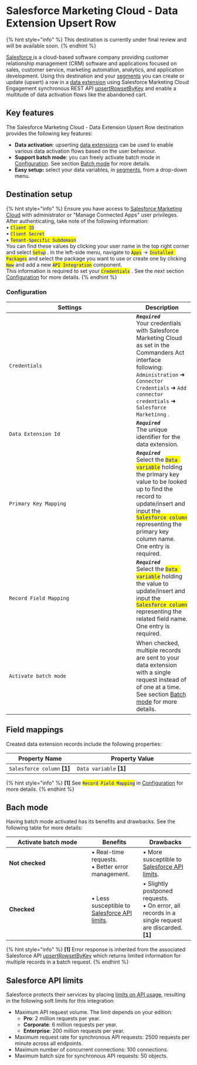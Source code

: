 # Salesforce Marketing Cloud - Data Extension Upsert Row

{% hint style="info" %}
This destination is currently under final review and will be available soon.
{% endhint %}

[Salesforce ](https://www.salesforce.com)is a cloud-based software company providing customer relationship management (CRM) software and applications focused on sales, customer service, marketing automation, analytics, and application development. Using this destination and your [segments](https://doc.commandersact.com/features/customers/segment) you can create or update (upsert) a row in a [data extension](https://help.salesforce.com/s/articleView?id=data.c360_a_data_extensions.htm\&type=5) using Salesforce Marketing Cloud Engagement synchronous REST API [upsertRowsetByKey](https://developer.salesforce.com/docs/marketing/marketing-cloud/references/mc-data_extension_rows_sync?meta=upsertRowsetByKey) and enable a multitude of data activation flows like the abandoned cart.

## Key features

The Salesforce Marketing Cloud - Data Extension Upsert Row destination provides the following key features:

* **Data activation**: upserting [data extensions](https://help.salesforce.com/s/articleView?language=en_US\&id=data.c360_a_data_extensions.htm\&type=5) can be used to enable various data activation flows based on the user behaviour.
* **Support batch mode**: you can freely activate batch mode in [Configuration](salesforce-marketing-cloud-data-extension-upsert-row.md#configuration). See section [Batch mode](salesforce-marketing-cloud-data-extension-upsert-row.md#bach-mode) for more details.
* **Easy setup:** select your data variables, in [segments](https://doc.commandersact.com/features/customers/segment), from a drop-down menu.&#x20;

## Destination setup

{% hint style="info" %}
Ensure you have access to [Salesforce Marketing Cloud](https://mc.exacttarget.com/) with administrator or "Manage Connected Apps" user privileges. After authenticating, take note of the following information:\
• <mark style="color:blue;">`Client ID`</mark>\
• <mark style="color:blue;">`Client Secret`</mark>\
• <mark style="color:blue;">`Tenant-Specific Subdomain`</mark>\
You can find these values by clicking your user name in the top right corner and select <mark style="color:blue;">`Setup`</mark> . In the left-side menu, navigate to <mark style="color:blue;">`Apps`</mark>  → <mark style="color:blue;">`Installed Packages`</mark> and select the package you want to use or create one by clicking <mark style="color:blue;">`New`</mark>  and add a new <mark style="color:blue;">`API Integration`</mark>  component.\
This information is required to set your <mark style="color:blue;">`Credentials`</mark> . See the next section [Configuration](salesforce-marketing-cloud-data-extension-upsert-row.md#configuration) for more details.
{% endhint %}

### Configuration

<table><thead><tr><th width="331">Settings</th><th>Description</th></tr></thead><tbody><tr><td><code>Credentials</code></td><td><em><strong><code>Required</code></strong></em> <br>Your credentials with Salesforce Marketing Cloud as set in the Commanders Act interface following: <code>Administration</code> ➜ <code>Connector Credentials</code> ➜ <code>Add connector credentials</code> ➜ <code>Salesforce Marketinng</code> .</td></tr><tr><td><code>Data Extension Id</code></td><td><em><strong><code>Required</code></strong></em> <br>The unique identifier for the data extension.</td></tr><tr><td><code>Primary Key Mapping</code></td><td><em><strong><code>Required</code></strong></em> <br>Select the <mark style="color:blue;"><code>Data variable</code></mark>  holding the primary key value to be looked up to find the record to update/insert and input the <mark style="color:blue;"><code>Salesforce column</code></mark>  representing the primary key column name. One entry is required.</td></tr><tr><td><code>Record Field Mapping</code></td><td><em><strong><code>Required</code></strong></em> <br>Select the <mark style="color:blue;"><code>Data variable</code></mark>  holding the value to update/insert and input the <mark style="color:blue;"><code>Salesforce column</code></mark>  representing the related field name. One entry is required.</td></tr><tr><td><code>Activate batch mode</code>  </td><td>When checked, multiple records are sent to your data extension with a single request instead of of one at a time. See section <a href="salesforce-marketing-cloud-data-extension-upsert-row.md#bach-mode">Batch mode</a> for more details.</td></tr></tbody></table>

## Field mappings

Created data extension records include the following properties:

<table><thead><tr><th width="275">Property Name</th><th width="586">Property Value</th></tr></thead><tbody><tr><td><code>Salesforce column</code> <strong>[1]</strong></td><td><code>Data variable</code> <strong>[1]</strong></td></tr></tbody></table>

{% hint style="info" %}
**\[1]** See <mark style="color:blue;">`Record Field Mapping`</mark>  in [Configuration](salesforce-marketing-cloud-data-extension-upsert-row.md#configuration) for more details.
{% endhint %}

## Bach mode

Having batch mode activated has its benefits and drawbacks. See the following table for more details:

<table><thead><tr><th width="209">Activate batch mode</th><th>Benefits</th><th>Drawbacks</th></tr></thead><tbody><tr><td><strong>Not checked</strong></td><td>• Real-time requests.<br>• Better error management.</td><td>• More susceptible to <a href="salesforce-marketing-cloud-data-extension-upsert-row.md#salesforce-api-limits">Salesforce API limits</a>.</td></tr><tr><td><strong>Checked</strong></td><td>• Less susceptible to <a href="salesforce-marketing-cloud-data-extension-upsert-row.md#salesforce-api-limits">Salesforce API limits</a>.</td><td>• Slightly postponed requests.<br>• On error, all records in a single request are discarded. <strong>[1]</strong></td></tr></tbody></table>

{% hint style="info" %}
**\[1]** Error response is inherited from the associated Salesforce API [upsertRowsetByKey](https://developer.salesforce.com/docs/marketing/marketing-cloud/references/mc-data_extension_rows_sync?meta=upsertRowsetByKey) which returns limited information for multiple records in a batch request.
{% endhint %}

## Salesforce API limits

Salesforce protects their services by placing [limits on API usage](https://help.salesforce.com/s/articleView?id=mktg.mc_overview_limits_api.htm\&type=5), resulting in the following soft limits for this integration:

* Maximum API request volume. The limit depends on your edition:
  * **Pro**: 2 million requests per year.
  * **Corporate**: 6 million requests per year.
  * **Enterprise**: 200 million requests per year.
* Maximum request rate for synchronous API requests: 2500 requests per minute across all endpoints.
* Maximum number of concurrent connections: 100 connections.
* Maximum batch size for synchronous API requests: 50 objects.
